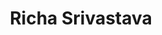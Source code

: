 ---
title: Richa Srivastava
layout: fellow
img: https://avatars.githubusercontent.com/u/74401402?v=4
location: Lucknow, IN
email: x@x.x
linkedin: xx
twitter: xx
github: https://github.com/getRicha
description: xx
university: xx
interests: xx
programming-languages: xx
---